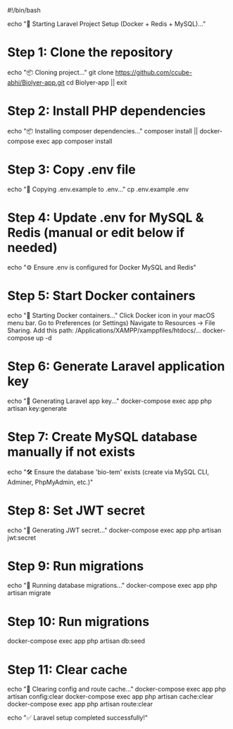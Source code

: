 #!/bin/bash

echo "🚀 Starting Laravel Project Setup (Docker + Redis + MySQL)..."

# Step 1: Clone the repository
echo "📦 Cloning project..."
git clone https://github.com/ccube-abhi/Biolyer-app.git
cd Biolyer-app || exit

# Step 2: Install PHP dependencies
echo "📦 Installing composer dependencies..."
composer install || docker-compose exec app composer install

# Step 3: Copy .env file
echo "📄 Copying .env.example to .env..."
cp .env.example .env

# Step 4: Update .env for MySQL & Redis (manual or edit below if needed)
echo "⚙️  Ensure .env is configured for Docker MySQL and Redis"

# Step 5: Start Docker containers
echo "🐳 Starting Docker containers..."
Click Docker icon in your macOS menu bar.
Go to Preferences (or Settings)
Navigate to Resources → File Sharing.
Add this path: /Applications/XAMPP/xamppfiles/htdocs/...
docker-compose up -d

# Step 6: Generate Laravel application key
echo "🔑 Generating Laravel app key..."
docker-compose exec app php artisan key:generate

# Step 7: Create MySQL database manually if not exists
echo "🛠️  Ensure the database 'bio-tem' exists (create via MySQL CLI, Adminer, PhpMyAdmin, etc.)"

# Step 8: Set JWT secret
echo "🔐 Generating JWT secret..."
docker-compose exec app php artisan jwt:secret

# Step 9: Run migrations
echo "🧱 Running database migrations..."
docker-compose exec app php artisan migrate

# Step 10: Run migrations
docker-compose exec app php artisan db:seed

# Step 11: Clear cache
echo "🧹 Clearing config and route cache..."
docker-compose exec app php artisan config:clear
docker-compose exec app php artisan cache:clear
docker-compose exec app php artisan route:clear

echo "✅ Laravel setup completed successfully!"
